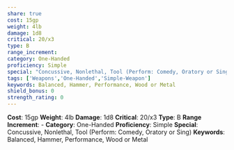 ```yaml
---
share: true
cost: 15gp
weight: 4lb
damage: 1d8
critical: 20/x3
type: B
range_increment:
category: One-Handed
proficiency: Simple
special: "Concussive, Nonlethal, Tool (Perform: Comedy, Oratory or Sing)"
tags: ['Weapons','One-Handed','Simple-Weapon']
keywords: Balanced, Hammer, Performance, Wood or Metal
shield_bonus: 0
strength_rating: 0
---
```

**Cost**: 15gp **Weight**: 4lb
**Damage**: 1d8 **Critical**: 20/x3 **Type**: B
**Range Increment**: \-
**Category**: One-Handed **Proficiency**: Simple
**Special**: Concussive, Nonlethal, Tool (Perform: Comedy, Oratory or Sing)
**Keywords**: Balanced, Hammer, Performance, Wood or Metal
